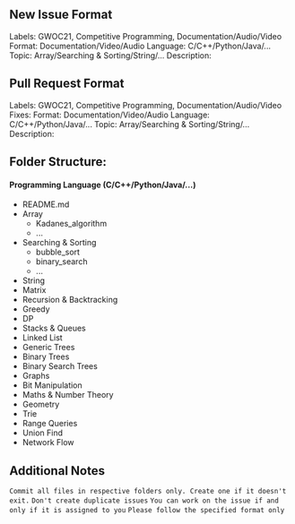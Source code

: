 <!-- ## Table of Content -->

## New Issue Format
Labels: GWOC21, Competitive Programming, Documentation/Audio/Video
Format: Documentation/Video/Audio
Language: C/C++/Python/Java/...
Topic: Array/Searching & Sorting/String/...
Description: <Describe what you are contributing>

## Pull Request Format
Labels: GWOC21, Competitive Programming, Documentation/Audio/Video
Fixes: <Link Issue Here>
Format: Documentation/Video/Audio
Language: C/C++/Python/Java/...
Topic: Array/Searching & Sorting/String/...
Description: <Describe what you are contributing>
  
## Folder Structure:

#### Programming Language (C/C++/Python/Java/...)
 - README.md
 - Array
   - Kadanes_algorithm
   - ...
 - Searching & Sorting
   - bubble_sort
   - binary_search
   - ...
 - String
 - Matrix
 - Recursion & Backtracking
 - Greedy
 - DP
 - Stacks & Queues
 - Linked List
 - Generic Trees
 - Binary Trees
 - Binary Search Trees
 - Graphs
 - Bit Manipulation
 - Maths & Number Theory
 - Geometry
 - Trie
 - Range Queries
 - Union Find
 - Network Flow

## Additional Notes
``` Commit all files in respective folders only. Create one if it doesn't exit. ```
``` Don't create duplicate issues ```
``` You can work on the issue if and only if it is assigned to you ```
``` Please follow the specified format only ```
  
